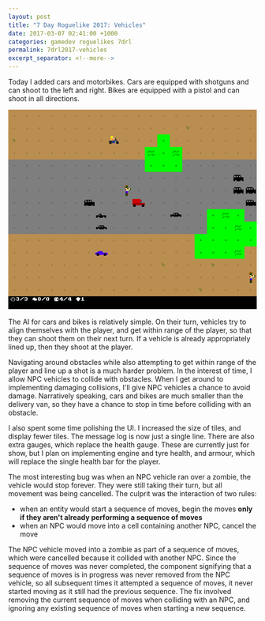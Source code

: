 ```yaml
---
layout: post
title: "7 Day Roguelike 2017: Vehicles"
date: 2017-03-07 02:41:00 +1000
categories: gamedev roguelikes 7drl
permalink: 7drl2017-vehicles
excerpt_separator: <!--more-->
---
```


Today I added cars and motorbikes. Cars are equipped with shotguns and can
shoot to the left and right. Bikes are equipped with a pistol and can shoot in
all directions.

![screenshot](/images/7drl2017-vehicles/screenshot.png)
<!--more-->

The AI for cars and bikes is relatively simple.
On their turn, vehicles try to align themselves with the player, and get within
range of the player, so that they
can shoot them on their next turn. If a vehicle is already appropriately lined
up, then they shoot at the player.

Navigating around obstacles while also
attempting to get within range of the player and line up a shot is a much harder
problem. In the interest of time, I allow NPC vehicles to collide with
obstacles. When I get around to implementing damaging collisions, I'll give NPC
vehicles a chance to avoid damage. Narratively speaking, cars and bikes are much
smaller than the delivery van, so they have a chance to stop in time before
colliding with an obstacle.

I also spent some time polishing the UI. I increased the size of tiles, and
display fewer tiles. The message log is now just a single line. There are also
extra gauges, which replace the health gauge. These are currently just for show,
but I plan on implementing engine and tyre health, and armour, which will
replace the single health bar for the player.

The most interesting bug was when an NPC vehicle ran over a zombie, the vehicle
would stop forever. They were still taking their turn, but all movement was
being cancelled. The culprit was the interaction of two rules:
 - when an entity would start a sequence of moves, begin the moves **only if
   they aren't already performing a sequence of moves**
 - when an NPC would move into a cell containing another NPC, cancel the move

The NPC vehicle moved into a zombie as part of a sequence of moves, which were
cancelled because it collided with another NPC. Since the sequence of moves was
never completed, the component signifying that a sequence of moves is in
progress was never removed from the NPC vehicle, so all subsequent times it attempted a
sequence of moves, it never started moving as it still had the previous
sequence. The fix involved removing the current sequence of moves when
colliding with an NPC, and ignoring any existing sequence of moves when
starting a new sequence.

